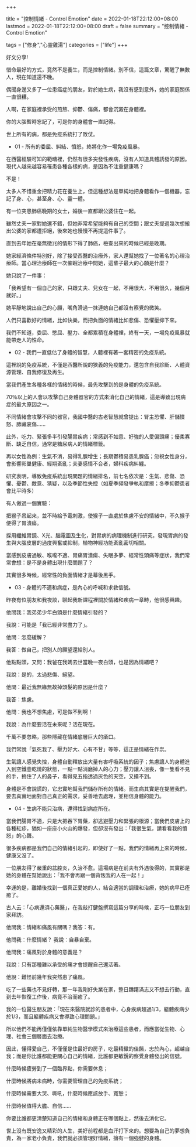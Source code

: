 +++

title = "控制情緒 - Control Emotion"
date = 2022-01-18T22:12:00+08:00
lastmod = 2022-01-18T22:12:00+08:00
draft = false
summary = "控制情緒 - Control Emotion"

tags = ["修身","心靈雞湯"]
categories = ["life"]
+++

好文分享!

惜命最好的方式，竟然不是養生，而是控制情緒。別不信，這篇文章，驚醒了無數人，現在知道還不晚。
<!--more-->

偶聞身邊又多了一位患癌症的朋友，對於她生病，我沒有感到意外，她的家庭關係一直很糟。

人啊，在家庭裡承受的煎熬、抑鬱、傷痛，都會沉澱在身體裡。

你的大腦暫時忘記了，可是你的身體會一直記得。

世上所有的病，都是免疫系統打了敗仗。

- 01 -
所有的委屈、糾結、憤怒，終將化作一場免疫風暴。

在西醫經驗可知的範疇裡，仍然有很多突發性疾病，沒有人知道具體誘發的原因。現代人越來越容易罹患各種各樣的病，是因為不注重健康嗎？

不是！

太多人不惜重金把精力花在養生上，但這種想法是單純地把身體看作一個機器，忘記了身、心，甚至身、心、靈一體。

有一位突患肺癌晚期的女士，婚後一直都跟公婆住在一起。

雖然丈夫一家對她還不錯，但她非常希望能夠有自己的空間；跟丈夫提過幾次想搬出公婆的家都遭拒絕，後來她也慢慢不再提這件事了。

直到去年她在毫無徵兆的情形下得了肺癌，檢查出來的時候已經是晚期。

她家經濟條件特別好，除了接受西醫的治療外，家人還幫她找了一位著名的心理治療師。當心理治療師在一次催眠治療中問她，這輩子最大的心願是什麼？

她只說了一件事：

「我希望有一個自己的家，只跟丈夫、兒女在一起，不用很大，不用很久，幾個月就好。」

她平靜地說出自己的心願，嘴角滑過一抹連她自己都沒有察覺的微笑。

人們只喜歡好的情緒，比如快樂，而把負面的情緒比如悲傷、恐懼壓抑下來。

我們不知道，委屈、憋屈、壓力、全都累積在身體裡，終有一天，一場免疫風暴就能帶走人的性命。

- 02 -
我們一直低估了身體的智慧，人體裡有著一套精密的免疫系統。

這裡說的免疫系統，不僅是西醫所說的狹義的免疫能力，還包含自我診斷、人體資源管理、自我修復及再生。

當我們產生各種各樣的情緒的時候，最先攻擊到的是身體的免疫系統。

70％以上的人會以攻擊自己身體器官的方式來消化自己的情緒，這是導致出現病症的最大原因之一。

不同情緒會攻擊不同的器官，我國中醫的古老智慧就曾提出：腎主恐懼、肝儲憤怒、肺藏哀傷……

此外，吃力、緊張多半引發腸胃疾病；常感到不如意、好強的人愛偏頭痛；優柔寡斷、缺乏自信，通常是糖尿病人的情緒標籤。

再以女性為例：生氣不消，易得乳腺增生；長期鬱積易患乳腺癌；忽視女性身分，會影響卵巢健康、經期紊亂；夫妻感情不合者，婦科疾病糾纏。

研究表明，導致免疫系統出現問題的情緒排名，前七名依次是：生氣、悲傷、恐懼、憂鬱、敵意、猜疑，以及季節性失控（如夏季頻發爭執和摩擦；冬季抑鬱患者會比平時多）

有人做過一個實驗：

把猴子吊起來，並不時給予電刺激，使猴子一直處於焦慮不安的情緒中，不久猴子便得了胃潰瘍。

採用纖維胃鏡、X光、腦電圖及生化，對胃病的病理機制進行研究，發現胃病的發生與大腦皮層的過度興奮或抑制，植物神經功能紊亂密切相關。

當感到皮膚過敏、喉嚨不適、胃痛胃潰瘍、失眠多夢、經常性頭痛等症狀，我們常常會想：是不是身體出現什麼問題了？

其實很多時候，經常性的負面情緒才是幕後黑手。

- 03 -
身體的不適和病症，是內心的呼喊和求救信號。

昨夜有位朋友和我夜談，聊起我新課程裡關於情緒和疾病一章時，他很感興趣。

他問我：我弟弟少年白頭是什麼情緒引發的？

我說：可能是「我已經非常盡力了」。

他問：怎麼緩解？

我答：做自己，把別人的願望還給別人。

他點點頭，又問：我爸在我媽去世當晚一夜白頭，也是因為情緒吧？

我說：是的，太過悲傷、絕望。

他問：最近我無緣無故掉頭髮的原因是什麼？

我答：焦慮。

他問：我也不想焦慮，可是做不到啊！

我說：為什麼要活在未來呢？活在現在。

千萬不要忽略，那些隱藏在情緒底層巨大的瘡口。

我們常說「氣死我了、壓力好大、心有不甘」等等，這正是情緒在作祟。

生氣讓人感覺失控，身體自動釋放出大量有害呼吸系統的因子；焦慮讓人的身體進入到空鐵壺乾燒的狀態，一點一點消磨掉人的心力；壓力讓人沮喪，像一隻看不見的手，摀住了人的鼻子，看得見五指透過灰色的天空，又摸不到。

身體是不會說謊的，它忠實地幫我們儲存所有的情緒。而生病其實是在提醒我們，要去真實地面對自己真正的需求，妥善地去處理，並相信身體的能力。

- 04 -
生病不能只治病，還得找到病症所在。

當我們腸胃不適，只是大把吞下胃藥，卻逃避壓力和緊張的根源；當我們皮膚上的各種紅疹，猶如一座座小火山的爆發，但卻沒有發出：「我很生氣，請看看我的憤怒」的心聲。

很多疾病都是我們自己的情緒引起的，即使好了一點，我們的情緒再上來的時候，健康又沒了。

一位朋友得了嚴重的盆腔炎，久治不愈。這場病是在前夫有外遇後得的，其實那是她的身體在幫她說出：「我不會再跟一個背叛我的人在一起！」

幸運的是，離婚後找到一個真正愛她的人，結合適當的調理和治療，她的病早已痊癒了。

古人云：「心病還須心藥醫」，在我敲打鍵盤撰寫這篇分享的時候，正巧一位朋友到家拜訪。

他問我：情緒和痛風有關嗎？我答：有。

他問我：什麼情緒？
我說：自暴自棄。

他問我：痛風對於身體的意義是？

我說：只有那種難以承受的痛才會提醒自己還活著。

他說：難怪前幾年我突然患了痛風。

吃了一些藥也不見好轉，那一年我剛好失業在家，整日躊躇滿志又不想去行動，直到去年恢復工作後，病竟不治而癒了。

我的一位醫生朋友說：「現在來醫院就診的患者中，心身疾病超過1/3，軀體疾病少於1/3，而且軀體疾病又會導致心理問題。」

所以他們不能再僅僅依靠單純生物醫學模式來治療這些患者，而應當從生物、心理、社會三個層面去治療。

因此，懂得愛自己，不僅僅是住最好的房子，吃最精緻的佳餚，忠於內心，超越自我；而是你比誰都能更關心自己的情緒，比誰都更敏銳的察覺身體發出的信號。

什麼時候疲勞到了一個臨界點，你需要休息；

什麼時候將病未病時，你需要管理自己的免疫系統；

什麼時候需要大哭、嘶吼，什麼時候應該放手、寬恕；

什麼時候值得大膽、自信……

你要比誰都更清楚知道自己的情緒和身體正在哪個點上，然後去消化它。

世上沒有既安逸又精彩的人生，美好前程都是血汗打下來的。想要為自己的夢想負責，為一家老小負責，我們就必須管理好情緒，擁有一個強健的身體。
